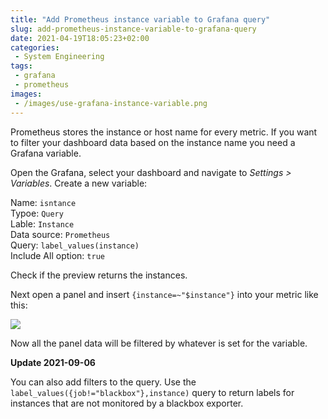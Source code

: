 ```yaml
---
title: "Add Prometheus instance variable to Grafana query"
slug: add-prometheus-instance-variable-to-grafana-query
date: 2021-04-19T18:05:23+02:00
categories:
 - System Engineering
tags:
 - grafana
 - prometheus
images:
 - /images/use-grafana-instance-variable.png
---
```


Prometheus stores the instance or host name for every metric. If you want to filter your dashboard data based on the instance name you need a Grafana variable.

<!--more-->

Open the Grafana, select your dashboard and navigate to *Settings > Variables*. Create a new variable:

Name: `isntance`\
Typoe: `Query`\
Lable: `Instance`\
Data source: `Prometheus`\
Query: `label_values(instance)`\
Include All option: `true`

Check if the preview returns the instances.

Next open a panel and insert `{instance=~"$instance"}` into your metric like this:

![](/images/add-varaible-to-grafana-query.png)

Now all the panel data will be filtered by whatever is set for the variable.

**Update 2021-09-06**

You can also add filters to the query. Use the  `label_values({job!="blackbox"},instance)` query to return labels for instances that are not monitored by a blackbox exporter.
